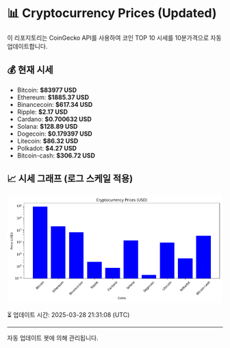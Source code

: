 
# 📊 Cryptocurrency Prices (Updated)

이 리포지토리는 CoinGecko API를 사용하여 코인 TOP 10 시세를 10분가격으로 자동 업데이트합니다.

## 💰 현재 시세
- Bitcoin: **$83977 USD**
- Ethereum: **$1885.37 USD**
- Binancecoin: **$617.34 USD**
- Ripple: **$2.17 USD**
- Cardano: **$0.700632 USD**
- Solana: **$128.89 USD**
- Dogecoin: **$0.179397 USD**
- Litecoin: **$86.32 USD**
- Polkadot: **$4.27 USD**
- Bitcoin-cash: **$306.72 USD**

## 📈 시세 그래프 (로그 스케일 적용)
![Crypto Prices](crypto_prices.png)

⏳ 업데이트 시간: 2025-03-28 21:31:08 (UTC)

---
자동 업데이트 봇에 의해 관리됩니다.
